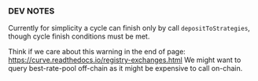 
### DEV NOTES

Currently for simplicity a cycle can finish only by call `depositToStrategies`, though cycle finish conditions must be met.

Think if we care about this warning in the end of page: https://curve.readthedocs.io/registry-exchanges.html
We might want to query best-rate-pool off-chain as it might be expensive to call on-chain.